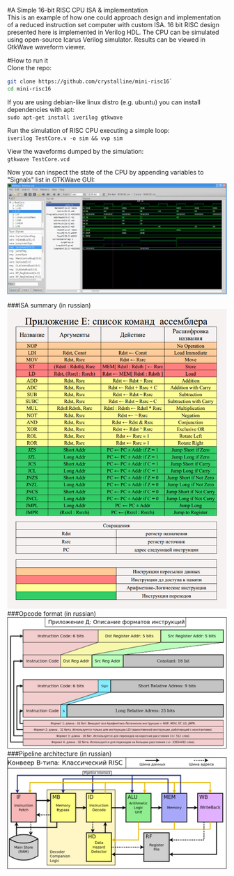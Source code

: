 #A Simple 16-bit RISC CPU ISA & implementation  
This is an example of how one could approach design and implementation of a reduced instruction set computer with custom ISA. 16 bit RISC design presented here is implemented in Verilog HDL. The CPU can be simulated using open-source Icarus Verilog simulator. Results can be viewed in GtkWave waveform viewer.  

#How to run it  
Clone the repo:  
```bash
git clone https://github.com/crystalline/mini-risc16`
cd mini-risc16
```

If you are using debian-like linux distro (e.g. ubuntu) you can install dependencies with apt:  
`sudo apt-get install iverilog gtkwave`

Run the simulation of RISC CPU executing a simple loop:  
`iverilog TestCore.v -o sim && vvp sim`

View the waveforms dumped by the simulation:  
`gtkwave TestCore.vcd`

Now you can inspect the state of the CPU by appending variables to "Signals" list in GTKWave GUI:
![Waveforms](https://raw.githubusercontent.com/crystalline/mini-risc16/master/docs/gtkwave.png "Waveforms")

###ISA summary (in russian)
![ISA](https://raw.githubusercontent.com/crystalline/mini-risc16/master/docs/isa.png "ISA")
###Opcode format (in russian)
![Opcodes](https://raw.githubusercontent.com/crystalline/mini-risc16/master/docs/opcode.png "Opcodes")
###Pipeline architecture (in russian)
![Pipeline](https://raw.githubusercontent.com/crystalline/mini-risc16/master/docs/pipeline.png "Pipeline")
